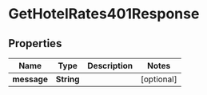 

# GetHotelRates401Response

## Properties

Name | Type | Description | Notes
------------ | ------------- | ------------- | -------------
**message** | **String** |  |  [optional]




